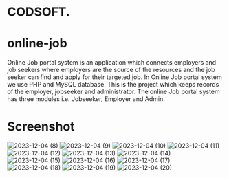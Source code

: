 # CODSOFT.

# online-job

Online Job portal system is an application which connects employers and job seekers where employers are the source of the resources and the job seeker can find and apply for their targeted job.
In Online Job portal system we use PHP and MySQL database. This is the project which keeps records of the employer, jobseeker and administrator. The online Job portal system has three modules i.e. Jobseeker, Employer and Admin.

# Screenshot

![2023-12-04 (8)](https://github.com/Darshanbiradar18/CODSOFT./assets/152791193/5bc2d6a5-3e17-45cc-83f8-10d08e6b8ba9)
![2023-12-04 (9)](https://github.com/Darshanbiradar18/CODSOFT./assets/152791193/612c59ff-2ac5-43f2-b92e-ccbe08c71cdf)
![2023-12-04 (10)](https://github.com/Darshanbiradar18/CODSOFT./assets/152791193/33ab1e13-ec25-4fe5-b158-79ce9d1c69e0)
![2023-12-04 (11)](https://github.com/Darshanbiradar18/CODSOFT./assets/152791193/168b713f-6d46-4a0d-a115-6619d95f4886)
![2023-12-04 (12)](https://github.com/Darshanbiradar18/CODSOFT./assets/152791193/e746fc7e-05f6-4113-85a8-8c5287eb8626)
![2023-12-04 (13)](https://github.com/Darshanbiradar18/CODSOFT./assets/152791193/d3268675-9f73-4475-b4ff-8c5e4a969ceb)
![2023-12-04 (14)](https://github.com/Darshanbiradar18/CODSOFT./assets/152791193/e355ca2d-3342-4263-84e7-06dce32a4269)
![2023-12-04 (15)](https://github.com/Darshanbiradar18/CODSOFT./assets/152791193/d587ea31-ce49-46e2-a5c7-5c1a7d9ea684)
![2023-12-04 (16)](https://github.com/Darshanbiradar18/CODSOFT./assets/152791193/e062a8ed-9d35-4adf-b9ec-5eed25bb4937)
![2023-12-04 (17)](https://github.com/Darshanbiradar18/CODSOFT./assets/152791193/768ba53c-dbe3-4cc8-a8ca-fda854a148fc)
![2023-12-04 (18)](https://github.com/Darshanbiradar18/CODSOFT./assets/152791193/4c59d6f9-0349-4503-a631-fe578f5eddec)
![2023-12-04 (19)](https://github.com/Darshanbiradar18/CODSOFT./assets/152791193/4ac65a5e-5435-4e46-972d-f0a56b163085)
![2023-12-04 (20)](https://github.com/Darshanbiradar18/CODSOFT./assets/152791193/a4911859-546c-4593-8f45-b7a41a09d085)
